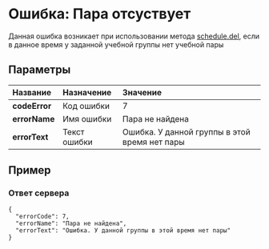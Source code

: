 # Ошибка: Пара отсуствует <a name="PairAlreadyExists"/>
Данная ошибка возникает при использовании метода [schedule.del](#schedule.del), если в данное время у заданной учебной группы нет учебной пары

## Параметры
| Название     | Назначение     | Значение
| :------------- | :------------- | :------------- |
| **codeError**      | Код ошибки |  7
| **errorName** | Имя ошибки | Пара не найдена
| **errorText** | Текст ошибки | Ошибка. У данной группы в этой время нет пары

## Пример

### Ответ сервера

```
{
  "errorCode": 7,
  "errorName": "Пара не найдена",
  "errorText": "Ошибка. У данной группы в этой время нет пары"
}
```
